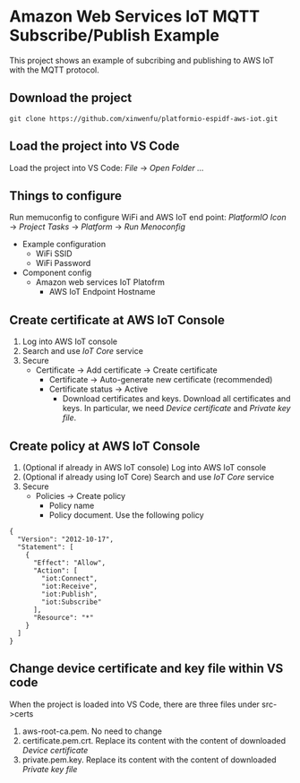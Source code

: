 # Amazon Web Services IoT MQTT Subscribe/Publish Example

This project shows an example of subcribing and publishing to AWS IoT with the MQTT protocol.

## Download the project 
```
git clone https://github.com/xinwenfu/platformio-espidf-aws-iot.git
```

## Load the project into VS Code

Load the project into VS Code: *File* -> *Open Folder ...*

## Things to configure

Run memuconfig to configure WiFi and AWS IoT end point: *PlatformIO Icon* -> *Project Tasks* -> *Platform* -> *Run Menoconfig*
- Example configuration
  - WiFi SSID
  - WiFi Password
- Component config 
  - Amazon web services IoT Platofrm
    - AWS IoT Endpoint Hostname

## Create certificate at AWS IoT Console
1. Log into AWS IoT console
2. Search and use *IoT Core* service
3. Secure
   - Certificate -> Add certificate -> Create certificate
     - Certificate -> Auto-generate new certificate (recommended)
     - Certificate status -> Active
       - Download certificates and keys. Download all certificates and keys. In particular, we need *Device certificate* and *Private key file*.

## Create policy at AWS IoT Console
1. (Optional if already in AWS IoT console) Log into AWS IoT console
2. (Optional if already using IoT Core) Search and use *IoT Core* service
3. Secure
   - Policies -> Create policy
     - Policy name
     - Policy document. Use the following policy
```
{
  "Version": "2012-10-17",
  "Statement": [
    {
      "Effect": "Allow",
      "Action": [
        "iot:Connect",
        "iot:Receive",
        "iot:Publish",
        "iot:Subscribe"
      ],
      "Resource": "*"
    }
  ]
}
```
## Change device certificate and key file within VS code
When the project is loaded into VS Code, there are three files under src->certs 
1. aws-root-ca.pem. No need to change
2. certificate.pem.crt. Replace its content with the content of downloaded *Device certificate*
3. private.pem.key. Replace its content with the content of downloaded *Private key file*
